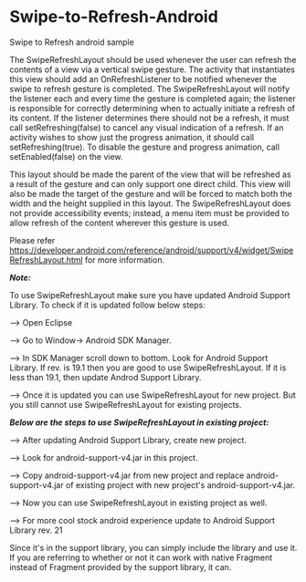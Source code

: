# Swipe-to-Refresh-Android
Swipe to Refresh android sample



The SwipeRefreshLayout should be used whenever the user can refresh the contents of a view via a vertical swipe gesture. The activity that instantiates this view should add an OnRefreshListener to be notified whenever the swipe to refresh gesture is completed. The SwipeRefreshLayout will notify the listener each and every time the gesture is completed again; the listener is responsible for correctly determining when to actually initiate a refresh of its content. If the listener determines there should not be a refresh, it must call setRefreshing(false) to cancel any visual indication of a refresh. If an activity wishes to show just the progress animation, it should call setRefreshing(true). To disable the gesture and progress animation, call setEnabled(false) on the view.

This layout should be made the parent of the view that will be refreshed as a result of the gesture and can only support one direct child. This view will also be made the target of the gesture and will be forced to match both the width and the height supplied in this layout. The SwipeRefreshLayout does not provide accessibility events; instead, a menu item must be provided to allow refresh of the content wherever this gesture is used. 


Please refer https://developer.android.com/reference/android/support/v4/widget/SwipeRefreshLayout.html for more information.


***Note:***

To use SwipeRefreshLayout make sure you have updated Android Support Library. To check if it is updated follow below steps:

--> Open Eclipse

--> Go to Window-> Android SDK Manager.

--> In SDK Manager scroll down to bottom. Look for Android Support Library. If rev. is 19.1 then you are good to use SwipeRefreshLayout. If it is less than 19.1, then update Androd Support Library.

--> Once it is updated you can use SwipeRefreshLayout for new project. But you still cannot use SwipeRefreshLayout for existing projects.

***Below are the steps to use SwipeRefreshLayout in existing project:***

--> After updating Android Support Library, create new project.

--> Look for android-support-v4.jar in this project.

--> Copy android-support-v4.jar from new project and replace android-support-v4.jar of existing project with new project's android-support-v4.jar.

--> Now you can use SwipeRefreshLayout in existing project as well. 

--> For more cool stock android experience update to Android Support Library rev. 21

Since it's in the support library, you can simply include the library and use it. If you are referring to whether or not it can work with native Fragment instead of Fragment provided by the support library, it can.
